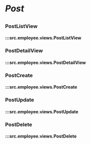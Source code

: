 # ***Post***

##

### PostListView
#### :::src.employee.views.PostListView

### PostDetailView
#### :::src.employee.views.PostDetailView

### PostCreate
#### :::src.employee.views.PostCreate

### PostUpdate
#### :::src.employee.views.PostUpdate

### PostDelete
#### :::src.employee.views.PostDelete

